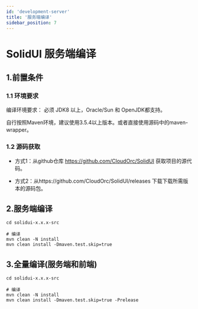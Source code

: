 ```yaml
---
id: 'development-server'
title: '服务端编译'
sidebar_position: 7
---
```


# SolidUI 服务端编译

## 1.前置条件

### 1.1 环境要求

编译环境要求： 必须 JDK8 以上，Oracle/Sun 和 OpenJDK都支持。

自行按照Maven环境，建议使用3.5.4以上版本。或者直接使用源码中的maven-wrapper。

### 1.2 源码获取

* 方式1：从github仓库 https://github.com/CloudOrc/SolidUI 获取项目的源代码。

* 方式2：从https://github.com/CloudOrc/SolidUI/releases 下载下载所需版本的源码包。

## 2.服务端编译

```
cd solidui-x.x.x-src

# 编译
mvn clean -N install 
mvn clean install -Dmaven.test.skip=true

```

## 3.全量编译(服务端和前端)

```
cd solidui-x.x.x-src

# 编译
mvn clean -N install 
mvn clean install -Dmaven.test.skip=true -Prelease

```

